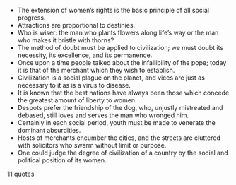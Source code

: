  - The extension of women’s rights is the basic principle of all social progress.
 - Attractions are proportional to destinies.
 - Who is wiser: the man who plants flowers along life’s way or the man who makes it bristle with thorns?
 - The method of doubt must be applied to civilization; we must doubt its necessity, its excellence, and its permanence.
 - Once upon a time people talked about the infallibility of the pope; today it is that of the merchant which they wish to establish.
 - Civilization is a social plague on the planet, and vices are just as necessary to it as is a virus to disease.
 - It is known that the best nations have always been those which concede the greatest amount of liberty to women.
 - Despots prefer the friendship of the dog, who, unjustly mistreated and debased, still loves and serves the man who wronged him.
 - Certainly in each social period, youth must be made to venerate the dominant absurdities.
 - Hosts of merchants encumber the cities, and the streets are cluttered with solicitors who swarm without limit or purpose.
 - One could judge the degree of civilization of a country by the social and political position of its women.

11 quotes